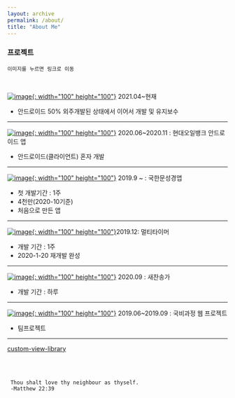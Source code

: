 ```yaml
---
layout: archive
permalink: /about/
title: "About Me"
---
```


### 프로젝트
    이미지를 누르면 링크로 이동

<br>

[![image](https://play-lh.googleusercontent.com/qkbrIh-QBjYCGkidauZpIF2_KRC3Lau1ZErEAL1xkhXsA6XGR--tiJeSSHzAB4LWuzw=w240-h480-rw){: width="100" height="100"}](https://play.google.com/store/apps/details?id=brace.formation) 2021.04~현재
- 안드로이드 50% 외주개발된 상태에서 이어서 개발 및 유지보수

___

[![image](https://user-images.githubusercontent.com/55625423/106105029-a6fc5a00-6186-11eb-96ec-ab05c9881e5a.png){: width="100" height="100"}](https://play.google.com/store/apps/details?id=com.hyundaioilbank.android&hl=ko)  2020.06~2020.11 : 현대오일뱅크 안드로이드 앱  
- 안드로이드(클라이언트) 혼자 개발

___


[![image](https://user-images.githubusercontent.com/55625423/106109316-bbdbec00-618c-11eb-8597-c902ebc65135.png){: width="100" height="100"}](https://play.google.com/store/apps/details?id=com.box.bible&hl=ko) 2019.9 ~ : 국한문성경앱
- 첫 개발기간 : 1주
- 4천만(2020-10기준)
- 처음으로 만든 앱


___ 
[![image](https://user-images.githubusercontent.com/55625423/106109559-08272c00-618d-11eb-8e73-561e76845eff.png){: width="100" height="100"}](https://play.google.com/store/apps/details?id=com.box.firecast&hl=ko)2019.12: 멀티타이머
- 개발 기간 : 1주
- 2020-1-20 재개발 완성

___

[![image](https://user-images.githubusercontent.com/55625423/106109185-8fc06b00-618c-11eb-97e4-b917caeab559.png){: width="100" height="100"}](https://play.google.com/store/apps/details?id=com.box.hymn&hl=ko) 2020.09 : 새찬송가
- 개발 기간 : 하루

___






[![image](https://user-images.githubusercontent.com/55625423/106109942-723fd100-618d-11eb-9b28-7e94ff794e57.png){: width="100" height="100"}](https://github.com/yegyu/DotNet)
2019.06~2019.09 : 국비과정 웹 프로젝트
- 팀프로젝트
                
___
    

[custom-view-library](https://github.com/f2janyway/custom_view)



<br>
<br>

```
 Thou shalt love thy neighbour as thyself.
 -Matthew 22:39
```




